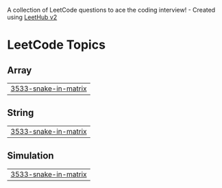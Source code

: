 A collection of LeetCode questions to ace the coding interview! - Created using [LeetHub v2](https://github.com/arunbhardwaj/LeetHub-2.0)
<!---LeetCode Topics Start-->
# LeetCode Topics
## Array
|  |
| ------- |
| [3533-snake-in-matrix](https://github.com/33Arsenic75/leetcode/tree/master/3533-snake-in-matrix) |
## String
|  |
| ------- |
| [3533-snake-in-matrix](https://github.com/33Arsenic75/leetcode/tree/master/3533-snake-in-matrix) |
## Simulation
|  |
| ------- |
| [3533-snake-in-matrix](https://github.com/33Arsenic75/leetcode/tree/master/3533-snake-in-matrix) |
<!---LeetCode Topics End-->